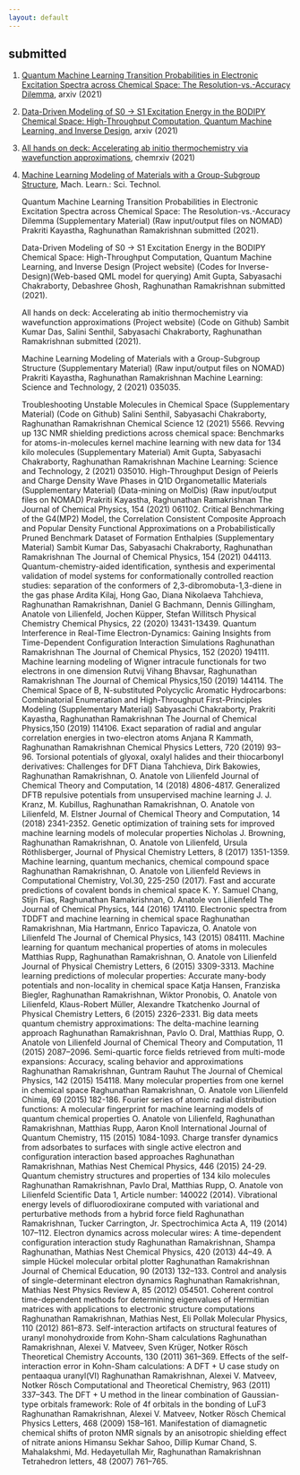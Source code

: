 ```yaml
---
layout: default
---
```


## submitted

1. [Quantum Machine Learning Transition Probabilities in Electronic Excitation Spectra across Chemical Space: The Resolution-vs.-Accuracy Dilemma](https://arxiv.org/abs/2110.11798), arxiv (2021)    
  
1. [Data-Driven Modeling of S0 -> S1 Excitation Energy in the BODIPY Chemical Space: High-Throughput Computation, Quantum Machine Learning, and Inverse Design](https://arxiv.org/abs/2110.05414), arxiv (2021)     

1. [All hands on deck: Accelerating ab initio thermochemistry via wavefunction approximations](https://doi.org/10.26434/chemrxiv.14524890.v1), chemrxiv (2021)     

1. [Machine Learning Modeling of Materials with a Group-Subgroup Structure](https://doi.org/10.1088/2632-2153/abffe9), Mach. Learn.: Sci. Technol.    


    Quantum Machine Learning Transition Probabilities in Electronic Excitation Spectra across Chemical Space: The Resolution-vs.-Accuracy Dilemma (Supplementary Material) (Raw input/output files on NOMAD)
    Prakriti Kayastha, Raghunathan Ramakrishnan
    submitted (2021).
    
    Data-Driven Modeling of S0 -> S1 Excitation Energy in the BODIPY Chemical Space: High-Throughput Computation, Quantum Machine Learning, and Inverse Design (Project website) (Codes for Inverse-Design)(Web-based QML model for querying)
    Amit Gupta, Sabyasachi Chakraborty, Debashree Ghosh, Raghunathan Ramakrishnan
    submitted (2021).
    
    
    All hands on deck: Accelerating ab initio thermochemistry via wavefunction approximations (Project website) (Code on Github)
    Sambit Kumar Das, Salini Senthil, Sabyasachi Chakraborty, Raghunathan Ramakrishnan
    submitted (2021).
    
    Machine Learning Modeling of Materials with a Group-Subgroup Structure (Supplementary Material) (Raw input/output files on NOMAD)
    Prakriti Kayastha, Raghunathan Ramakrishnan
    Machine Learning: Science and Technology, 2 (2021) 035035.
    
    Troubleshooting Unstable Molecules in Chemical Space (Supplementary Material) (Code on Github)
    Salini Senthil, Sabyasachi Chakraborty, Raghunathan Ramakrishnan
    Chemical Science 12 (2021) 5566.
    Revving up 13C NMR shielding predictions across chemical space: Benchmarks for atoms-in-molecules kernel machine learning with new data for 134 kilo molecules (Supplementary Material)
    Amit Gupta, Sabyasachi Chakraborty, Raghunathan Ramakrishnan
    Machine Learning: Science and Technology, 2 (2021) 035010.
    High-Throughput Design of Peierls and Charge Density Wave Phases in Q1D Organometallic Materials (Supplementary Material) (Data-mining on MolDis) (Raw input/output files on NOMAD)
    Prakriti Kayastha, Raghunathan Ramakrishnan
    The Journal of Chemical Physics, 154 (2021) 061102.
    Critical Benchmarking of the G4(MP2) Model, the Correlation Consistent Composite Approach and Popular Density Functional Approximations on a Probabilistically Pruned Benchmark Dataset of Formation Enthalpies (Supplementary Material)
    Sambit Kumar Das, Sabyasachi Chakraborty, Raghunathan Ramakrishnan
    The Journal of Chemical Physics, 154 (2021) 044113.
    Quantum-chemistry-aided identification, synthesis and experimental validation of model systems for conformationally controlled reaction studies: separation of the conformers of 2,3-dibromobuta-1,3-diene in the gas phase
    Ardita Kilaj, Hong Gao, Diana Nikolaeva Tahchieva, Raghunathan Ramakrishnan, Daniel G Bachmann, Dennis Gillingham, Anatole von Lilienfeld, Jochen Küpper, Stefan Willitsch
    Physical Chemistry Chemical Physics, 22 (2020) 13431-13439.
    Quantum Interference in Real-Time Electron-Dynamics: Gaining Insights from Time-Dependent Configuration Interaction Simulations
    Raghunathan Ramakrishnan
    The Journal of Chemical Physics, 152 (2020) 194111.
    Machine learning modeling of Wigner intracule functionals for two electrons in one dimension
    Rutvij Vihang Bhavsar, Raghunathan Ramakrishnan
    The Journal of Chemical Physics,150 (2019) 144114.
    The Chemical Space of B, N-substituted Polycyclic Aromatic Hydrocarbons: Combinatorial Enumeration and High-Throughput First-Principles Modeling (Supplementary Material)
    Sabyasachi Chakraborty, Prakriti Kayastha, Raghunathan Ramakrishnan
    The Journal of Chemical Physics,150 (2019) 114106.
    Exact separation of radial and angular correlation energies in two-electron atoms
    Anjana R Kammath, Raghunathan Ramakrishnan
    Chemical Physics Letters, 720 (2019) 93–96.
    Torsional potentials of glyoxal, oxalyl halides and their thiocarbonyl derivatives: Challenges for DFT
    Diana Tahchieva, Dirk Bakowies, Raghunathan Ramakrishnan, O. Anatole von Lilienfeld
    Journal of Chemical Theory and Computation, 14 (2018) 4806-4817.
    Generalized DFTB repulsive potentials from unsupervised machine learning
    J. J. Kranz, M. Kubillus, Raghunathan Ramakrishnan, O. Anatole von Lilienfeld, M. Elstner
    Journal of Chemical Theory and Computation, 14 (2018) 2341-2352.
    Genetic optimization of training sets for improved machine learning models of molecular properties
    Nicholas J. Browning, Raghunathan Ramakrishnan, O. Anatole von Lilienfeld, Ursula Röthlisberger,
    Journal of Physical Chemistry Letters, 8 (2017) 1351-1359.
    Machine learning, quantum mechanics, chemical compound space
    Raghunathan Ramakrishnan, O. Anatole von Lilienfeld
    Reviews in Computational Chemistry, Vol.30,  225-250 (2017).
    Fast and accurate predictions of covalent bonds in chemical space
    K. Y. Samuel Chang, Stijn Fias, Raghunathan Ramakrishnan, O. Anatole von Lilienfeld
    The Journal of Chemical Physics, 144 (2016) 174110.
    Electronic spectra from TDDFT and machine learning in chemical space
    Raghunathan Ramakrishnan, Mia Hartmann, Enrico Tapavicza, O. Anatole von Lilienfeld
    The Journal of Chemical Physics, 143 (2015) 084111.
    Machine learning for quantum mechanical properties of atoms in molecules
    Matthias Rupp, Raghunathan Ramakrishnan, O. Anatole von Lilienfeld
    Journal of Physical Chemistry Letters, 6 (2015) 3309-3313.
    Machine learning predictions of molecular properties: Accurate many-body potentials and non-locality in chemical space
    Katja Hansen, Franziska Biegler, Raghunathan Ramakrishnan, Wiktor Pronobis, O. Anatole von Lilienfeld, Klaus-Robert Müller, Alexandre Tkatchenko
    Journal of Physical Chemistry Letters, 6 (2015) 2326–2331.
    Big data meets quantum chemistry approximations: The delta-machine learning approach
    Raghunathan Ramakrishnan, Pavlo O. Dral, Matthias Rupp, O. Anatole von Lilienfeld
    Journal of Chemical Theory and Computation, 11 (2015) 2087–2096.
    Semi-quartic force fields retrieved from multi-mode expansions: Accuracy, scaling behavior and approximations
    Raghunathan Ramakrishnan, Guntram Rauhut
    The Journal of Chemical Physics, 142 (2015) 154118.
    Many molecular properties from one kernel in chemical space
    Raghunathan Ramakrishnan, O. Anatole von Lilienfeld
    Chimia, 69 (2015) 182-186.
    Fourier series of atomic radial distribution functions: A molecular fingerprint for machine learning models of quantum chemical properties
    O. Anatole von Lilienfeld, Raghunathan Ramakrishnan, Matthias Rupp, Aaron Knoll
    International Journal of Quantum Chemistry, 115 (2015) 1084-1093.
    Charge transfer dynamics from adsorbates to surfaces with single active electron and configuration interaction based approaches
    Raghunathan Ramakrishnan, Mathias Nest
    Chemical Physics, 446 (2015) 24-29.
    Quantum chemistry structures and properties of 134 kilo molecules
    Raghunathan Ramakrishnan, Pavlo Dral, Matthias Rupp, O. Anatole von Lilienfeld
    Scientific Data 1, Article number: 140022 (2014).
    Vibrational energy levels of difluorodioxirane computed with variational and perturbative methods from a hybrid force field
    Raghunathan Ramakrishnan, Tucker Carrington, Jr.
    Spectrochimica Acta A, 119 (2014) 107–112.
    Electron dynamics across molecular wires: A time-dependent configuration interaction study
    Raghunathan Ramakrishnan, Shampa Raghunathan, Mathias Nest
    Chemical Physics, 420 (2013) 44–49.
    A simple Hückel molecular orbital plotter
    Raghunathan Ramakrishnan
    Journal of Chemical Education, 90 (2013) 132–133.
    Control and analysis of single-determinant electron dynamics
    Raghunathan Ramakrishnan, Mathias Nest
    Physics Review A, 85 (2012) 054501.
    Coherent control time-dependent methods for determining eigenvalues of Hermitian matrices with applications to electronic structure computations
    Raghunathan Ramakrishnan, Mathias Nest, Eli Pollak
    Molecular Physics, 110 (2012) 861–873.
    Self-interaction artifacts on structural features of uranyl monohydroxide from Kohn-Sham calculations
    Raghunathan Ramakrishnan, Alexei V. Matveev, Sven Krüger, Notker Rösch
    Theoretical Chemistry Accounts, 130 (2011) 361–369.
    Effects of the self-interaction error in Kohn-Sham calculations: A DFT + U case study on pentaaqua uranyl(VI)
    Raghunathan Ramakrishnan, Alexei V. Matveev, Notker Rösch
    Computational and Theoretical Chemistry, 963 (2011) 337–343.
    The DFT + U method in the linear combination of Gaussian-type orbitals framework: Role of 4f orbitals in the bonding of LuF3
    Raghunathan Ramakrishnan, Alexei V. Matveev, Notker Rösch
    Chemical Physics Letters, 468 (2009) 158–161.
    Manifestation of diamagnetic chemical shifts of proton NMR signals by an anisotropic shielding effect of nitrate anions
    Himansu Sekhar Sahoo, Dillip Kumar Chand, S. Mahalakshmi, Md. Hedayetullah Mir, Raghunathan Ramakrishnan
    Tetrahedron letters, 48 (2007) 761–765.



